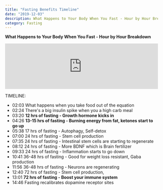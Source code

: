 ```yaml
---
title: "Fasting Benefits Timeline"
date: "2019-12-03"
description: What Happens to Your Body When You Fast - Hour by Hour Breakdown
category: Fasting
---
```


**What Happens to Your Body When You Fast - Hour by Hour Breakdown**

<iframe width="100%" src="https://www.youtube.com/embed/mjNChGkQLRo" frameborder="0" allowfullscreen></iframe>

TIMELINE:     
- 02:03 What happens when you take food out of the equation 
- 02:24 There's a big insulin spike when you a high carb meal 
- 03:20 **12 hrs of fasting - Growth hormone kicks in** 
- 04:26 **13-15 hrs of fasting - Burning energy from fat, ketones start to go up** 
- 05:38 17 hrs of fasting - Autophagy, Self-detox 
- 07:00 24 hrs of fasting - Stem cell production 
- 07:35 24 hrs of fasting - Intestinal stem cells are starting to regenerate 
- 08:12 24 hrs of fasting - More BDNF which is Brain fertilizer 
- 09:33 24 hrs of fasting - Inflammation starts to go down 
- 10:41 36-48 hrs of fasting - Good for weight loss resistant, Gaba production 
- 11:56 36-48 hrs of fasting - Neurons are regenerating 
- 12:40 72 hrs of fasting - Stem cell production, 
- 13:01 **72 hrs of fasting - Boost your immune system** 
- 14:46 Fasting recalibrates dopamine receptor sites

